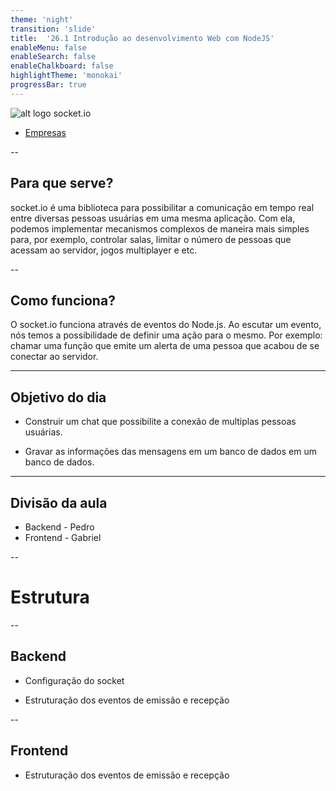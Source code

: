 ```yaml
---
theme: 'night'
transition: 'slide'
title:  '26.1 Introdução ao desenvolvimento Web com NodeJS'
enableMenu: false
enableSearch: false
enableChalkboard: false
highlightTheme: 'monokai'
progressBar: true
---
```


![alt logo socket.io](/socket.io-logo.png)
- [Empresas](https://stackshare.io/socket-io)

--

## Para que serve?

socket.io é uma biblioteca para possibilitar a comunicação em tempo real entre diversas pessoas usuárias em uma mesma aplicação.
Com ela, podemos implementar mecanismos complexos de maneira mais simples para, por exemplo, controlar salas, limitar o número de pessoas que acessam ao servidor, jogos multiplayer e etc.

--

## Como funciona?

O socket.io funciona através de eventos do Node.js. Ao escutar um evento, nós temos a possibilidade de definir uma ação para o mesmo. Por exemplo: chamar uma função que emite um alerta de uma pessoa que acabou de se conectar ao servidor.

---

## Objetivo do dia

- Construir um chat que possibilite a conexão de multiplas pessoas usuárias.

- Gravar as informações das mensagens em um banco de dados em um banco de dados.

---

## Divisão da aula

- Backend - Pedro
- Frontend - Gabriel

--

# Estrutura

--

## Backend

- Configuração do socket

- Estruturação dos eventos de emissão e recepção

--

## Frontend

- Estruturação dos eventos de emissão e recepção

